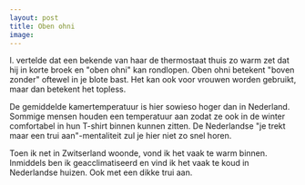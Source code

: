 ```yaml
---
layout: post
title: Oben ohni
image:
---
```


I. vertelde dat een bekende van haar de thermostaat thuis zo warm zet dat hij in korte broek en "oben ohni" kan rondlopen. Oben ohni betekent "boven zonder" oftewel in je blote bast. Het kan ook voor vrouwen worden gebruikt, maar dan betekent het topless.

De gemiddelde kamertemperatuur is hier sowieso hoger dan in Nederland. Sommige mensen houden een temperatuur aan zodat ze ook in de winter comfortabel in hun T-shirt binnen kunnen zitten. De Nederlandse "je trekt maar een trui aan"-mentaliteit zul je hier niet zo snel horen.

Toen ik net in Zwitserland woonde, vond ik het vaak te warm binnen. Inmiddels ben ik geacclimatiseerd en vind ik het vaak te koud in Nederlandse huizen. Ook met een dikke trui aan.
